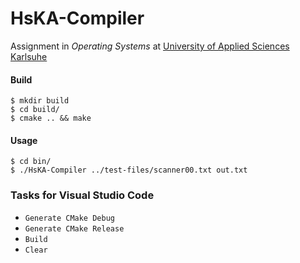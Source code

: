 # HsKA-Compiler

Assignment in _Operating Systems_ at [University of Applied Sciences Karlsuhe](https://www.hs-karlsruhe.de/en/)

#### Build
```
$ mkdir build
$ cd build/
$ cmake .. && make
```

#### Usage
```
$ cd bin/
$ ./HsKA-Compiler ../test-files/scanner00.txt out.txt
```

### Tasks for Visual Studio Code
- `Generate CMake Debug`
- `Generate CMake Release`
- `Build`
- `Clear`
